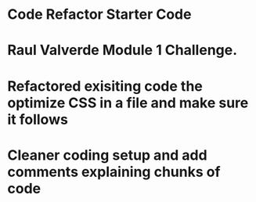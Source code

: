 # Code Refactor Starter Code
# Raul Valverde Module 1 Challenge.
# Refactored exisiting code the optimize CSS in a file and make sure it follows
# Cleaner coding setup and add comments explaining chunks of code
